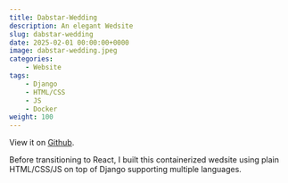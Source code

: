 ```yaml
---
title: Dabstar-Wedding
description: An elegant Wedsite
slug: dabstar-wedding
date: 2025-02-01 00:00:00+0000
image: dabstar-wedding.jpeg
categories:
    - Website
tags:
    - Django
    - HTML/CSS
    - JS
    - Docker
weight: 100
---
```


View it on [Github](https://github.com/nico-fst/dabstar-wedding.de).

Before transitioning to React, I built this containerized wedsite using plain HTML/CSS/JS on top of Django supporting multiple languages.